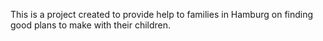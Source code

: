 This is a project created to provide help to families in Hamburg on finding good plans to make with their children.
